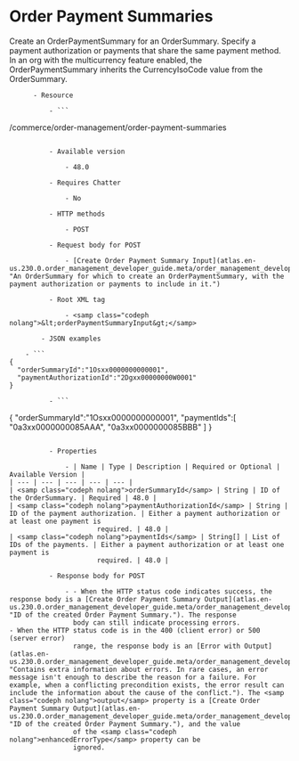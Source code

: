 # Order Payment Summaries

Create an OrderPaymentSummary for an OrderSummary. Specify a payment
      authorization or payments that share the same payment method. In an org with the multicurrency
      feature enabled, the OrderPaymentSummary inherits the CurrencyIsoCode value from the
      OrderSummary.

          - Resource

              - ```
/commerce/order-management/order-payment-summaries
```

          - Available version

              - 48.0

          - Requires Chatter

              - No

          - HTTP methods

              - POST

          - Request body for POST

              - [Create Order Payment Summary Input](atlas.en-us.230.0.order_management_developer_guide.meta/order_management_developer_guide/connect_requests_create_order_payment_summary_input.htm "An OrderSummary for which to create an OrderPaymentSummary, with the payment authorization or payments to include in it.")

          - Root XML tag

              - <samp class="codeph nolang">&lt;orderPaymentSummaryInput&gt;</samp>

        - JSON examples

    - ```
{
  "orderSummaryId":"1Osxx0000000000001",
  "paymentAuthorizationId":"2Dgxx00000000W0001"
}
```

              - ```
{
  "orderSummaryId":"1Osxx0000000000001",
  "paymentIds":[  
    "0a3xx0000000085AAA",
    "0a3xx0000000085BBB"
  ]
}
```

          - Properties

              - | Name | Type | Description | Required or Optional | Available Version |
| --- | --- | --- | --- | --- |
| <samp class="codeph nolang">orderSummaryId</samp> | String | ID of the OrderSummary. | Required | 48.0 |
| <samp class="codeph nolang">payment​AuthorizationId</samp> | String | ID of the payment authorization. | Either a payment authorization or at least one payment is
                      required. | 48.0 |
| <samp class="codeph nolang">paymentIds</samp> | String[] | List of IDs of the payments. | Either a payment authorization or at least one payment is
                      required. | 48.0 |

          - Response body for POST

              - - When the HTTP status code indicates success, the response body is a [Create Order Payment Summary Output](atlas.en-us.230.0.order_management_developer_guide.meta/order_management_developer_guide/connect_responses_create_order_payment_summary_output.htm "ID of the created Order Payment Summary."). The response
                body can still indicate processing errors.
- When the HTTP status code is in the 400 (client error) or 500 (server error)
                range, the response body is an [Error with Output](atlas.en-us.230.0.order_management_developer_guide.meta/order_management_developer_guide/connect_responses_error_with_output.htm "Contains extra information about errors. In rare cases, an error message isn't enough to describe the reason for a failure. For example, when a conflicting precondition exists, the error result can include the information about the cause of the conflict."). The <samp class="codeph nolang">output</samp> property is a [Create Order Payment Summary Output](atlas.en-us.230.0.order_management_developer_guide.meta/order_management_developer_guide/connect_responses_create_order_payment_summary_output.htm "ID of the created Order Payment Summary."), and the value
                of the <samp class="codeph nolang">enhancedErrorType</samp> property can be
                ignored.